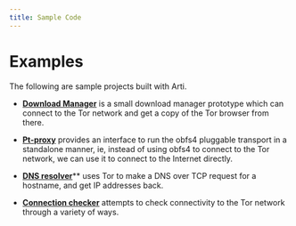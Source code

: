 ```yaml
---
title: Sample Code
---
```


# Examples

The following are sample projects built with Arti.

- [**Download Manager**](https://gitlab.torproject.org/tpo/core/arti/-/tree/main/examples/gsoc2023/download-manager) is a small download manager prototype which can connect to the Tor network and get a copy of the Tor browser from there.

- [**Pt-proxy**](https://gitlab.torproject.org/tpo/core/arti/-/tree/main/examples/gsoc2023/pt-proxy) provides an interface to run the obfs4 pluggable transport in a standalone manner, ie, instead of using obfs4 to connect to the Tor network, we can use it to connect to the Internet directly.

- [**DNS resolver**](https://gitlab.torproject.org/tpo/core/arti/-/tree/main/examples/gsoc2023/dns-resolver)** uses Tor to make a DNS over TCP request for a hostname, and get IP addresses back.

- [**Connection checker**](https://gitlab.torproject.org/tpo/core/arti/-/tree/main/examples/gsoc2023/connection-checker) attempts to check connectivity to the Tor network through a variety of ways.
